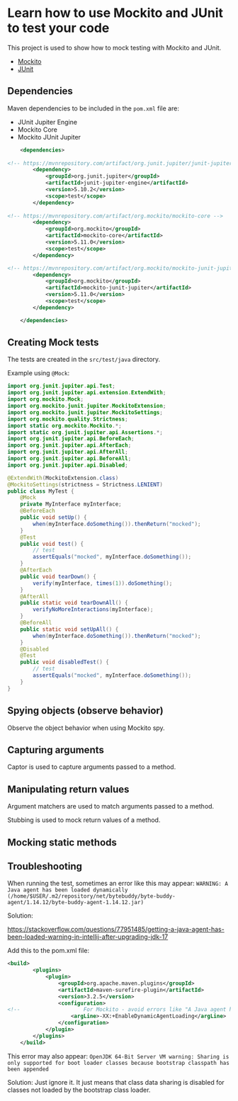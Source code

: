 # Learn how to use Mockito and JUnit to test your code

This project is used to show how to mock testing with Mockito and JUnit.

- [Mockito](https://github.com/mockito/mockito)
- [JUnit](https://github.com/junit-team/)

## Dependencies

Maven dependencies to be included in the `pom.xml` file are:

- JUnit Jupiter Engine
- Mockito Core
- Mockito JUnit Jupiter

```xml
    <dependencies>
    
<!-- https://mvnrepository.com/artifact/org.junit.jupiter/junit-jupiter-engine -->
        <dependency>
            <groupId>org.junit.jupiter</groupId>
            <artifactId>junit-jupiter-engine</artifactId>
            <version>5.10.2</version>
            <scope>test</scope>
        </dependency>
        
<!-- https://mvnrepository.com/artifact/org.mockito/mockito-core -->
        <dependency>
            <groupId>org.mockito</groupId>
            <artifactId>mockito-core</artifactId>
            <version>5.11.0</version>
            <scope>test</scope>
        </dependency>

<!-- https://mvnrepository.com/artifact/org.mockito/mockito-junit-jupiter -->
        <dependency>
            <groupId>org.mockito</groupId>
            <artifactId>mockito-junit-jupiter</artifactId>
            <version>5.11.0</version>
            <scope>test</scope>
        </dependency>

    </dependencies>
```

## Creating Mock tests

The tests are created in the `src/test/java` directory.

Example using `@Mock`:

```java
import org.junit.jupiter.api.Test;
import org.junit.jupiter.api.extension.ExtendWith;
import org.mockito.Mock;
import org.mockito.junit.jupiter.MockitoExtension;
import org.mockito.junit.jupiter.MockitoSettings;
import org.mockito.quality.Strictness;
import static org.mockito.Mockito.*;
import static org.junit.jupiter.api.Assertions.*;
import org.junit.jupiter.api.BeforeEach;
import org.junit.jupiter.api.AfterEach;
import org.junit.jupiter.api.AfterAll;
import org.junit.jupiter.api.BeforeAll;
import org.junit.jupiter.api.Disabled;

@ExtendWith(MockitoExtension.class)
@MockitoSettings(strictness = Strictness.LENIENT)
public class MyTest {
    @Mock
    private MyInterface myInterface;
    @BeforeEach
    public void setUp() {
        when(myInterface.doSomething()).thenReturn("mocked");
    }
    @Test
    public void test() {
        // test
        assertEquals("mocked", myInterface.doSomething());
    }
    @AfterEach
    public void tearDown() {
        verify(myInterface, times(1)).doSomething();
    }
    @AfterAll
    public static void tearDownAll() {
        verifyNoMoreInteractions(myInterface);
    }
    @BeforeAll
    public static void setUpAll() {
        when(myInterface.doSomething()).thenReturn("mocked");
    }
    @Disabled
    @Test
    public void disabledTest() {
        // test
        assertEquals("mocked", myInterface.doSomething());
    }
}
```

## Spying objects (observe behavior)

Observe the object behavior when using Mockito spy.

## Capturing arguments

Captor is used to capture arguments passed to a method.

## Manipulating return values

Argument matchers are used to match arguments passed to a method.

Stubbing is used to mock return values of a method.

## Mocking static methods



## Troubleshooting

When running the test, sometimes an error like this may appear:
`WARNING: A Java agent has been loaded dynamically (/home/$USER/.m2/repository/net/bytebuddy/byte-buddy-agent/1.14.12/byte-buddy-agent-1.14.12.jar)`

Solution:

https://stackoverflow.com/questions/77951485/getting-a-java-agent-has-been-loaded-warning-in-intellij-after-upgrading-jdk-17

Add this to the pom.xml file:

```xml
<build>
        <plugins>
            <plugin>
                <groupId>org.apache.maven.plugins</groupId>
                <artifactId>maven-surefire-plugin</artifactId>
                <version>3.2.5</version>
                <configuration>
<!--                    For Mockito - avoid errors like "A Java agent has been loaded dynamically" -->
                    <argLine>-XX:+EnableDynamicAgentLoading</argLine>
                </configuration>
            </plugin>
        </plugins>
    </build>
```
This error may also appear:
`OpenJDK 64-Bit Server VM warning: Sharing is only supported for boot loader classes because bootstrap classpath has been appended`

Solution: Just ignore it. It just means that class data sharing is disabled for classes not loaded by the bootstrap class loader.


